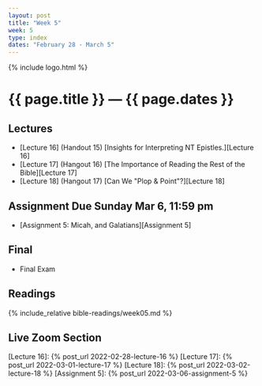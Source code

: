 ```yaml
---
layout: post
title: "Week 5"
week: 5
type: index
dates: "February 28 - March 5"
---
```


{% include logo.html %}

# {{ page.title }} &mdash; {{ page.dates }}

## Lectures

- [Lecture 16] (Handout 15) [Insights for Interpreting NT Epistles.][Lecture 16]
- [Lecture 17] (Hangout 16) [The Importance of Reading the Rest of the Bible][Lecture 17]
- [Lecture 18] (Hangout 17) [Can We "Plop & Point"?][Lecture 18]

## Assignment Due Sunday Mar 6, 11:59 pm

- [Assignment 5: Micah, and Galatians][Assignment 5]

## Final

- Final Exam

## Readings

{% include_relative bible-readings/week05.md %}

## Live Zoom Section

[Lecture 16]: {% post_url 2022-02-28-lecture-16 %}
[Lecture 17]: {% post_url 2022-03-01-lecture-17 %}
[Lecture 18]: {% post_url 2022-03-02-lecture-18 %}
[Assignment 5]: {% post_url 2022-03-06-assignment-5 %}